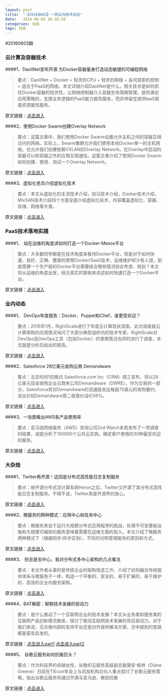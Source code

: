 ```yaml
---
layout: post
title:  "【20160603】一周业内技术动态"
date:   2016-06-03 16:38:20
categories: 动态
tags: 动态
---
```

#20160603期

### 云计算及容器技术

####1、DaoliNet宣布开源 为Docker容器量身打造动态敏捷的可编程网络
 
> 要点：DaoliNet + Docker = 轻灵的CPU + 轻灵的网络 + 各司其职的控制 = 适合于PaaS的网络。本文详细介绍DaoliNet是什么，相关技术是如何抓住Docker容器的轻灵性，让网络控制器介入容器生命周期管理，提供满足应用策略的，支撑业务逻辑的PaaS能力属性服务，而非停留在提供IaaS层面资源属性服务。

原文链接：[点击进入][post-link-1.1]

[post-link-1.1]: https://mp.weixin.qq.com/s?__biz=MjM5MjAwODM4MA==&mid=2650686547&idx=1&sn=9db9bd3fe20de4235bc446274c33c837&scene=1&srcid=06039XXJ7fu7C93vxcvZHw9T&key=f5c31ae61525f82e4222fae74a574ce50fa15a66ea884fec664c2bb6525d8a91b7f76db0f5e71a6368682a7baf954e88&ascene=0&uin=MTM4MDQwNjQyMA%3D%3D&devicetype=iMac+MacBookPro12%2C1+OSX+OSX+10.11.3+build(15D21)&version=11020201&pass_ticket=owTkWwEG3LqSyp358ElCkwsEGObib4rBHxSqQ9vyBRhGmshRBMclggt5k%2FYQiPuw
 
####2、使用Docker Swarm创建Overlay Network
 
> 要点：这篇文章中，我们使用Docker Swarm设置允许主机之间的容器互相访问的网络。实际上，Swarm集群允许我们使用本地Docker单一的主机网络，也允许我们创建依赖VXLAN的Overlay Network。在Overlay中启动的容器可以和容器之外的应用互相通信。这篇文章介绍了使用Docker Swarm如何创建、使用、测试一个Overlay Network。

原文链接：[点击进入][post-link-1.2]

[post-link-1.2]: https://mp.weixin.qq.com/s?__biz=MzA5OTAyNzQ2OA==&mid=2649690195&idx=1&sn=dff679885898490b52d2195091560321&scene=1&srcid=0603rUc2crpFxtiVcEQxMArA&key=f5c31ae61525f82e1046f4baa6459efedfa1beefd25bc06c0dce25a5d36fda7fbb7ce6e7e190cc5d294d9c6630a1cac7&ascene=0&uin=MTM4MDQwNjQyMA%3D%3D&devicetype=iMac+MacBookPro12%2C1+OSX+OSX+10.11.3+build(15D21)&version=11020201&pass_ticket=owTkWwEG3LqSyp358ElCkwsEGObib4rBHxSqQ9vyBRhGmshRBMclggt5k%2FYQiPuw
 
####3、虚拟化老兵介绍虚拟化技术
 
> 要点：本文从虚拟化的主流技术介绍，前沿技术介绍，Docker技术介绍，MixSAN技术介绍四个方面全面介绍虚拟化技术，内容覆盖虚拟化、容器、存储、网络等大类。

原文链接：[点击进入][post-link-1.3]

[post-link-1.3]: https://mp.weixin.qq.com/s?__biz=MzA5OTAyNzQ2OA==&mid=2649690264&idx=1&sn=299fc0737b6c427d511d015384ca968e&scene=1&srcid=0603Rio5DHGjzyqTWKvsqPeu&key=f5c31ae61525f82e173f7060cb03cc16169d1d453aff37ef15d076886fffe5f0f77d5d1173b477905b60b5e2bf9306ef&ascene=0&uin=MTM4MDQwNjQyMA%3D%3D&devicetype=iMac+MacBookPro12%2C1+OSX+OSX+10.11.3+build(15D21)&version=11020201&pass_ticket=owTkWwEG3LqSyp358ElCkwsEGObib4rBHxSqQ9vyBRhGmshRBMclggt5k%2FYQiPuw
 
### PaaS技术落地实践
 
####1、 站在运维的角度讲如何打造一个Docker-Mesos平台
 
> 要点：大多数同学都是在技术角度来看待Docker平台，但是对于如何快速、良好、正确、健康的使用Docker/SaaS技术、运维维护却少有人提，到底搭建一个生产级的Docker平台需要结合哪些情况综合考虑、规划？本文将从运维的角度出发，结合真实的案例来讲述如何快速打造一个Docker平台。
 
原文链接：[点击进入][post-link-2.1]

[post-link-2.1]: https://mp.weixin.qq.com/s?__biz=MzA5OTAyNzQ2OA==&mid=2649690283&idx=1&sn=97fa2b30b760cdb30fd8fa0321f650a6&scene=1&srcid=0603L2oETTEPSsee716tk4NF&key=f5c31ae61525f82e0c434a5c7199c47d0b77ced2ae551a639dd891d6fdb11f5f2973ee2bab3cb433e28d46fcfe66583b&ascene=0&uin=MTM4MDQwNjQyMA%3D%3D&devicetype=iMac+MacBookPro12%2C1+OSX+OSX+10.11.3+build(15D21)&version=11020201&pass_ticket=owTkWwEG3LqSyp358ElCkwsEGObib4rBHxSqQ9vyBRhGmshRBMclggt5k%2FYQiPuw

### 业内动态
 
####1、 DevOps年度报告：Docker、Puppet和Chef，谁更受欢迎？

> 要点：2016年1月，RightScale进行了年度云计算现状调查。此次调查就云计算架构的应用情况询问了大部分典型组织内的技术专家。RightScale对DevOps及DevOps工具（包括Docker）的使用情况也同时进行了调查，本文就是分析后给出的报告。
 
原文链接：[点击进入][post-link-3.1]

[post-link-3.1]: https://mp.weixin.qq.com/s?__biz=MzA4Nzg5Nzc5OA==&mid=2651660009&idx=1&sn=1382cd6e82d2c3e480de13b7013f0557&scene=1&srcid=0603YyEoi2pZiP90PFpzjbdj&key=f5c31ae61525f82e4e753868d1390ac20ed5e463cc7016123bbf13fedf82a1a83f809e1ba0dc977b46c16086628e79f9&ascene=0&uin=MTM4MDQwNjQyMA%3D%3D&devicetype=iMac+MacBookPro12%2C1+OSX+OSX+10.11.3+build(15D21)&version=11020201&pass_ticket=owTkWwEG3LqSyp358ElCkwsEGObib4rBHxSqQ9vyBRhGmshRBMclggt5k%2FYQiPuw
 
####2、Salesforce 28亿美元收购云商 Demandware

> 要点：北京时间1日晚讯 Salesforce.com Inc（CRM）周三宣布，将以28亿美元现金收购企业云商务公司Demandware（DWRE）。作为交易的一部分，Salesforce将对Demandware的流通股发出每股75美元的收购要约，该出价较Demandware周二收盘价溢价56%。
 
原文链接：[点击进入][post-link-3.2]

[post-link-3.2]: https://mp.weixin.qq.com/s?__biz=MjM5MzM3NjM4MA==&mid=2654676304&idx=5&sn=8eb1c9de26f4e02f5ee2d506f95968b8&scene=1&srcid=0603kVZaRjMWHWkeA0qLM2Mw&key=f5c31ae61525f82e05aaf90dfbfbef3a80380557507109302147282bfacdcd82b6f868658c05ed20120e43be887562d8&ascene=0&uin=MTM4MDQwNjQyMA%3D%3D&devicetype=iMac+MacBookPro12%2C1+OSX+OSX+10.11.3+build(15D21)&version=11020201&pass_ticket=owTkWwEG3LqSyp358ElCkwsEGObib4rBHxSqQ9vyBRhGmshRBMclggt5k%2FYQiPuw

####3、一张图看出AWS各产品使用率

> 要点：亚马逊网络服务（AWS）咨询公司2nd Watch本周发布了一项调查的结果，调查分析了100000个公共云实例，确定客户使用的30种最受欢迎的服务。

原文链接：[点击进入][post-link-3.3]

[post-link-3.3]: https://mp.weixin.qq.com/s?__biz=MjM5MzM3NjM4MA==&mid=2654676186&idx=1&sn=dcde3358303a9345408e329e729c95a3&scene=1&srcid=0603Z3pQEChSk3mqxIOJf3yi&key=f5c31ae61525f82eba94ed86043db356d72cd820f16dcb5315841385a5e72bf08c162be96cc1de1c862422130f98bb24&ascene=0&uin=MTM4MDQwNjQyMA%3D%3D&devicetype=iMac+MacBookPro12%2C1+OSX+OSX+10.11.3+build(15D21)&version=11020201&pass_ticket=owTkWwEG3LqSyp358ElCkwsEGObib4rBHxSqQ9vyBRhGmshRBMclggt5k%2FYQiPuw
 
### 大杂烩
 
####1、Twitter再开源！这回是分布式高性能日志复制服务
 
> 要点：继开源分布式流计算系统Heron之后，Twitter又开源了其分布式高性能日志复制服务。不得不说，Twitter真是开源界的良心。
 
原文链接：[点击进入][post-link-4.1]

[post-link-4.1]: https://mp.weixin.qq.com/s?__biz=MjM5MDE0Mjc4MA==&mid=2650992712&idx=1&sn=727ce15ad3651ce43a710a165ed2495a&scene=1&srcid=0603fWbhSq6XisjBlkBik5Xn&key=f5c31ae61525f82e7d9c46655a5ae561ff4b2ed140116f74733f603821d007bac6b4a900ee5f09fb1e4ca97f3c304600&ascene=0&uin=MTM4MDQwNjQyMA%3D%3D&devicetype=iMac+MacBookPro12%2C1+OSX+OSX+10.11.3+build(15D21)&version=11020201&pass_ticket=owTkWwEG3LqSyp358ElCkwsEGObib4rBHxSqQ9vyBRhGmshRBMclggt5k%2FYQiPuw
 
####2、微服务的两种模式：应用中心和任务中心
 
>要点：微服务来自于运行大规模分布式应用程序的挑战，处理不可变基础设施和大规模可编排的服务意味着需要在运维方面的投入。本文介绍了微服务两种模式下（根据同步/异步区别），不同的对照管理服务的原则和方式。
 
原文链接：[点击进入][post-link-4.2]

[post-link-4.2]: https://mp.weixin.qq.com/s?__biz=MzA5OTAyNzQ2OA==&mid=2649690219&idx=1&sn=bc57ba006635f58c5af3b6056c6efddb&scene=1&srcid=0603sz22VtdbAzhJuFI6xlnz&key=f5c31ae61525f82eb9af43eaafa0cb52a9f7f2e50120bebc8002873c3a1461ad4bcdda0bc98b2c9ae776667614f8e80e&ascene=0&uin=MTM4MDQwNjQyMA%3D%3D&devicetype=iMac+MacBookPro12%2C1+OSX+OSX+10.11.3+build(15D21)&version=11020201&pass_ticket=owTkWwEG3LqSyp358ElCkwsEGObib4rBHxSqQ9vyBRhGmshRBMclggt5k%2FYQiPuw

####3、 别总是去中心，我对分布式多中心架构的几点看法
 
> 要点：本文作者从事的是传统企业的架构改造工作，介绍了如何融合传统服务体系与微服务于一体，构造一个平衡的、安全的、易于扩展的、易于维护的、高效的企业内服务架构。
 
原文链接：[点击进入][post-link-4.3]

[post-link-4.3]: https://mp.weixin.qq.com/s?__biz=MzA5Nzc4OTA1Mw==&mid=2659597293&idx=1&sn=53efc97757fb888593fb6390a0c490b4&scene=1&srcid=0603xg66Z4D7ovJDVnPVXRZi&key=f5c31ae61525f82e7a963374311a77a7942965d32f54dd84b5f9060bc16490d541edad277d792f032a9411069895c104&ascene=0&uin=MTM4MDQwNjQyMA%3D%3D&devicetype=iMac+MacBookPro12%2C1+OSX+OSX+10.11.3+build(15D21)&version=11020201&pass_ticket=owTkWwEG3LqSyp358ElCkwsEGObib4rBHxSqQ9vyBRhGmshRBMclggt5k%2FYQiPuw
 
####4、BAT解密：聊聊技术发展的驱动力

> 要点：是什么推动了一个互联网企业的技术发展？本文从业务类和服务类的互联网产品创新模式触发，探讨了推动互联网技术发展的背后驱动力。对于我们来说，无论做内部的支持平台还是对外提供解决方案，文中提到的思路都是蛮有启发的。
 
原文链接：[点击进入part1][post-link-4.4.1] [点击进入part2][post-link-4.4.2]

[post-link-4.4.1]: https://mp.weixin.qq.com/s?__biz=MzA5Nzc4OTA1Mw==&mid=2659597279&idx=1&sn=dd9280bc0101098c21c493803deb8543&scene=1&srcid=0603BKXBKKEZLtTJeNe7w8C5&key=f5c31ae61525f82e883b3b87b9d14ee16524eb8d2d8b0d2dc84b7991fc087001254daad439c5d7f18fc3ec593e5a84d6&ascene=0&uin=MTM4MDQwNjQyMA%3D%3D&devicetype=iMac+MacBookPro12%2C1+OSX+OSX+10.11.3+build(15D21)&version=11020201&pass_ticket=owTkWwEG3LqSyp358ElCkwsEGObib4rBHxSqQ9vyBRhGmshRBMclggt5k%2FYQiPuw
[post-link-4.4.2]: https://mp.weixin.qq.com/s?__biz=MzA5Nzc4OTA1Mw==&mid=2659597334&idx=1&sn=870e786a34ecdb50053a2ed67182114f&scene=1&srcid=0603hO8yQJlKna1LN5tHNqLy&key=f5c31ae61525f82ee0175f9e6a93ad5cb48385d7fa420e799191a8ff59dcfa3656c94be24ea286444ecc82eaaceabd54&ascene=0&uin=MTM4MDQwNjQyMA%3D%3D&devicetype=iMac+MacBookPro12%2C1+OSX+OSX+10.11.3+build(15D21)&version=11020201&pass_ticket=owTkWwEG3LqSyp358ElCkwsEGObib4rBHxSqQ9vyBRhGmshRBMclggt5k%2FYQiPuw

####5、 谷歌云服务如何抗衡巨头？

> 要点：作为科技界的卓越女性，谷歌的云服务高级副总裁黛安·格林（Diane Greene）日前在TiEcon年会上与风投机构合伙人重点探讨了谷歌云服务策略，指出谷歌云服务将通过开源与亚马逊、微软抗衡
 
原文链接：[点击进入][post-link-4.5]

[post-link-4.5]: https://mp.weixin.qq.com/s?__biz=MjM5MzM3NjM4MA==&mid=2654676186&idx=2&sn=455f95ca90e44736e41a061b40acb0b5&scene=1&srcid=0603zR5FExrZAnOSFeocmxHA&key=f5c31ae61525f82ed23c85025c2cf3e4b136e29973bc36ae9e178089aa311c6f84e396e5054a7d37cc31dbdf15428cd8&ascene=0&uin=MTM4MDQwNjQyMA%3D%3D&devicetype=iMac+MacBookPro12%2C1+OSX+OSX+10.11.3+build(15D21)&version=11020201&pass_ticket=owTkWwEG3LqSyp358ElCkwsEGObib4rBHxSqQ9vyBRhGmshRBMclggt5k%2FYQiPuw